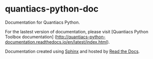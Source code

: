 # quantiacs-python-doc
Documentation for Quantiacs Python.

For the lastest version of documentation, please visit [Quantiacs Python Toolbox documentation] (http://quantiacs-python-documentation.readthedocs.io/en/latest/index.html).

Documentation created using [Sphinx](http://www.sphinx-doc.org/en/stable/) and hosted by [Read the Docs](https://readthedocs.org/).
